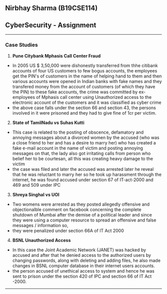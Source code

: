 ## Nirbhay Sharma (B19CSE114)
## CyberSecurity - Assignment

---

### **Case Studies**

1. **Pune Citybank Mphasis Call Center Fraud**

- In 2005 US $ 3,50,000 were dishonestly transferred from thhe citibank accounts of four US customers to few bogus accounts, the employees get the PIN's of customers in the name of helping hand to them and then various accounts were opened in Indian banks with fake names and they transfered money from the account of customers (of which they have the PIN) to these fake accounts, the crime was committed by ex-employees of Mphasis call center using Unauthorized access to the electronic account of the customers and it was classified as cyber crime
- the above case falls under the section 66 and section 43, the persons involved in it were prisoned and they had to give fine of 1cr per victim.

2. **State of TamilNadu vs Suhas Kutti**

- This case is related to the posting of obscence, defamatory and annoying messages about a divorced women by the accused (who was a close friend to her and has a desire to marry her) who has created a fake e-mail account in the name of victim and posting annoying messages on that, the lady also got irritating calls from person who belief her to be courtesan, all this was creating heavy damage to the victim
- the case was filed and later the accused was arrested later he reveal that he was reluctant to marry her so he took up harassment through the internet, he was found accused under section 67 of IT-act-2000 and 469 and 509 under IPC 

3. **Shreya Singhal vs UOI**

- Two womens were arrested as they posted allegedly offensive and objectionalble comment on facebook concerning the complete shutdown of Mumbai after the demise of a political leader and since they were using a computer resource to spread an offensive and false messages / information so,
- they were penalized under section 66A of IT Act 2000 

4. **BSNL Unauthorized Access**

- In this case the Joint Academic Network (JANET) was hacked by accused and after that he denied access to the authorized users by changing passwords, along with deleting and adding files, he also made changes in BSNL computer database in their internet users accounts.
- the person accused of unethical access to system and hence he was sent to prison under the section 420 of IPC and section 66 of IT Act -2000.

---

<style> 

table, th, td {
  border: 0.1px solid black;
  border-collapse: collapse;
}

</style>

<script type="text/javascript" src="http://cdn.mathjax.org/mathjax/latest/MathJax.js?config=TeX-AMS-MML_HTMLorMML"></script>
<script type="text/x-mathjax-config">
    MathJax.Hub.Config({ tex2jax: {inlineMath: [['$', '$']]}, messageStyle: "none" });
</script>